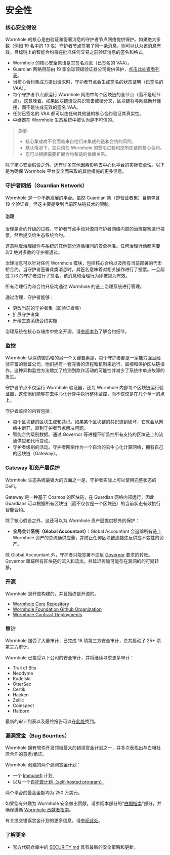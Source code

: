 # 安全性

### 核心安全假设

Wormhole 的核心是由验证和签署消息的守护者节点网络提供保护。如果绝大多数（例如 19 名中的 13 名）守护者节点签署了同一条消息，则可以认为该消息有效。目标链上的智能合约将在批准任何交易之前验证消息的签名和格式。

* Wormhole 的核心安全原语是其签名消息（已签名的 VAA）。
* Guardian 网络目前由 19 家全球顶级验证器公司提供保护，[点击此处查看列表](https://wormhole.com/network/)。
* 当核心合约集成方提出请求时，守护者节点会生成签名的状态证明（已签名的 VAA）。
* 每个守护者节点都运行 Wormhole 网络中每个区块链的全节点（而不是轻节点）。这意味着，如果区块链遭受共识攻击或硬分叉，区块链将与网络断开连接，而不是生成无效的签名 VAA。
* 任何已签名的 VAA 都可以由任何其他链的核心合约验证其真实性。
* 中继器在 Wormhole 生态系统中被认为是不可信的。

> 总结:
>
> * 核心集成商不会面临来自他们未集成的链和合约的风险。
> * 默认情况下，您只信任 Wormhole 的签名过程和您所在链的核心合约。
> * 您可以根据需要扩展合约和链的依赖关系。

除了核心安全假设之外，还有许多其他因素影响去中心化平台的实际安全性。以下是为确保 Wormhole 平台安全而采取的其他措施的更多信息。

### 守护者网络（Guardian Network）

Wormhole 是一个不断发展的平台。虽然 Guardian 集（即验证者集）目前包含 19 个验证者，但这主要是受到当前区块链技术的限制。

#### **治理**

治理是合约升级的过程。守护者节点手动对源自守护者网络内部的治理提案进行投票，然后提交给生态系统合约。

这意味着治理操作与系统的其他部分遵循相同的安全标准。任何治理行动都需要 2/3 绝对多数的守护者通过。

治理消息可以针对任何 Wormhole 模块，包括核心合约以及所有当前部署的代币桥合约。当守护者签署此类消息时，其签名意味着对相关操作进行了投票。一旦超过 2/3 的守护者进行了签名，该消息和治理行为即被视为有效。

所有治理行为和合约升级均通过 Wormhole 的链上治理系统进行管理。

通过治理，守护者能够：

* 更改当前的守护者集（即验证者集）
* 扩展守护者集
* 升级生态系统合约实施

治理系统在核心存储库中完全开源。请[参阅本节](https://docs.wormhole.com/wormhole/explore-wormhole/security#open-source)了解合约细节。

### 监控

Wormhole 纵深防御策略的另一个关键要素是，每个守护者都是一家能力强且经验丰富的验证公司，他们拥有一套完善的流程和机制来运行、监控和保护区块链操作。这种异构监控方法增加了检测到欺诈活动的可能性并减少了系统中单点故障的发生。

守护者节点不仅运行 Wormhole 验证器，还为 Wormhole 内部每个区块链运行验证器，这使他们能够在去中心化计算中执行整体监控，而不仅仅是在几个单一的点上。

守护者监控的内容包括：

* 每个区块链的区块生成和共识。如果某个区块链的共识遭到破坏，它就会从网络中断开，直到守护者节点解决问题。
* 智能合约级别数据。通过 Governor 等进程不断监控所有支持的区块链上的流通供应和代币变动。
* 守护者级别的活动。守护者网络作为一个自治的去中心化计算网络，拥有自己的区块链（Gateway）。

### Gateway 和资产层保护

Wormhole 生态系统最强大的方面之一是，守护者实际上可以使用完整状态的 DeFi。

Gateway 是一种基于 Cosmos 的区块链，在 Guardian 网络内部运行，因此 Guardians 可以根据所有区块链（而不仅仅是一个区块链）的当前状态有效执行智能合约。

除了核心假设之外，这还可以为 Wormhole 资产层提供额外的保护：

* **全局会计系统（Global Accountant）**：Global Accountant 会追踪所有链上Wormhole 资产的总流通供应量，并防止任何区块链连接违反供应不变性的资产。

除 Global Accountant 外，守护者只能签署不违反 [Governor](https://github.com/wormhole-foundation/wormhole/blob/main/whitepapers/0007\_governor.md) 要求的转账。Governor 跟踪所有区块链的流入和流出，并延迟传输可能存在漏洞的的可疑转移。

### 开源

Wormhole 是开放构建的，并且始终是开源的。

* [Wormhole Core Repository](https://github.com/wormhole-foundation/wormhole)
* [Wormhole Foundation Github Organization](https://github.com/wormhole-foundation)
* [Wormhole Contract Deployments](core-contracts.md)

### 审计

Wormhole 接受了大量审计，已完成 16 项第三方安全审计，总共启动了 25+ 项第三方审计。

Wormhole 已接受以下公司的安全审计，并将继续寻求更多审计：

* Trail of Bits
* Neodyme
* Kudelski
* OtterSec
* Certik
* Hacken
* Zellic
* Coinspect
* Halborn

最新的审计列表以及最终报告可以在[此处](https://github.com/wormhole-foundation/wormhole/blob/main/SECURITY.md#3rd-party-security-audits)找到。

### 漏洞赏金（Bug Bounties）

Wormhole 拥有软件开发领域最大的错误赏金计划之一，并多次表现出与白帽社区合作的意愿/承诺。

Wormhole 创建的两个漏洞赏金计划：

* 一个 [Immunefi](https://immunefi.com/bounty/wormhole/) 计划,
* 以及一个[自托管计划（self-hosted program）](https://wormhole.com/bounty/)

两个平台的最高金额均为 250 万美元。

如果您有兴趣为 Wormhole 安全做出贡献，请参阅本部分的“[白帽指南](https://github.com/wormhole-foundation/wormhole/blob/main/SECURITY.md#white-hat-hacking)”部分，并确保遵循 [Wormhole 贡献者指南](https://github.com/wormhole-foundation/wormhole/blob/main/CONTRIBUTING.md)。

有关提交错误赏金计划的更多信息，请[参阅此处](https://wormhole.com/bounty/)。

### 了解更多

* 官方代码仓库中的 [SECURITY.md](https://github.com/wormhole-foundation/wormhole/blob/main/SECURITY.md) 具有最新的安全策略和更新。
